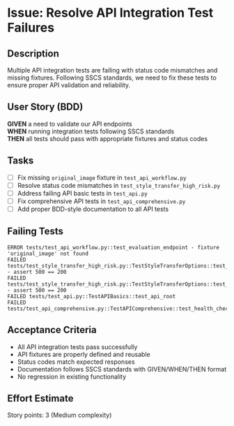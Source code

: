 # Issue: Resolve API Integration Test Failures

## Description
Multiple API integration tests are failing with status code mismatches and missing fixtures. Following SSCS standards, we need to fix these tests to ensure proper API validation and reliability.

## User Story (BDD)
**GIVEN** a need to validate our API endpoints  
**WHEN** running integration tests following SSCS standards  
**THEN** all tests should pass with appropriate fixtures and status codes

## Tasks
- [ ] Fix missing `original_image` fixture in `test_api_workflow.py`
- [ ] Resolve status code mismatches in `test_style_transfer_high_risk.py`
- [ ] Address failing API basic tests in `test_api.py`
- [ ] Fix comprehensive API tests in `test_api_comprehensive.py`
- [ ] Add proper BDD-style documentation to all API tests

## Failing Tests
```
ERROR tests/test_api_workflow.py::test_evaluation_endpoint - fixture 'original_image' not found
FAILED tests/test_style_transfer_high_risk.py::TestStyleTransferOptions::test_valid_style_options - assert 500 == 200
FAILED tests/test_style_transfer_high_risk.py::TestStyleTransferOptions::test_custom_prompt_overrides_style - assert 500 == 200
FAILED tests/test_api.py::TestAPIBasics::test_api_root
FAILED tests/test_api_comprehensive.py::TestAPIComprehensive::test_health_check
```

## Acceptance Criteria
- All API integration tests pass successfully
- API fixtures are properly defined and reusable
- Status codes match expected responses
- Documentation follows SSCS standards with GIVEN/WHEN/THEN format
- No regression in existing functionality

## Effort Estimate
Story points: 3 (Medium complexity)
